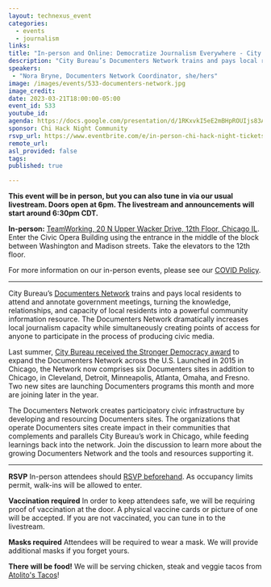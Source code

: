 ```yaml
---
layout: technexus_event
categories:
  - events
  - journalism
links: 
title: "In-person and Online: Democratize Journalism Everywhere - City Bureau’s Documenters Network"
description: "City Bureau’s Documenters Network trains and pays local residents to attend and annotate government meetings, turning the knowledge, relationships, and capacity of local residents into a powerful community information resource. The Documenters Network dramatically increases local journalism capacity while simultaneously creating points of access for anyone to participate in the process of producing civic media. Join the discussion to learn more about the growing Documenters Network and the tools and resources supporting it."
speakers:
 - "Nora Bryne, Documenters Network Coordinator, she/hers" 
image: /images/events/533-documenters-network.jpg
image_credit: 
date: 2023-03-21T18:00:00-05:00
event_id: 533
youtube_id: 
agenda: https://docs.google.com/presentation/d/1RKxvkI5eE2mBHpROUIjs83Aeh9-DnUATEUSDPDuCADc/edit#slide=id.g121c7120608_0_0
sponsor: Chi Hack Night Community
rsvp_url: https://www.eventbrite.com/e/in-person-chi-hack-night-tickets-207988107027
remote_url: 
asl_provided: false
tags:
published: true

---
```


**This event will be in person, but you can also tune in via our usual livestream. Doors open at 6pm. The livestream and announcements will start around 6:30pm CDT.**

**In-person:** <a href='https://www.google.com/maps/place/TechNexus+Venture+Collaborative/@41.8835673,-87.6394085,17z/data=!3m1!4b1!4m5!3m4!1s0x880e2d5be57f04c5:0xa87e47e177660090!8m2!3d41.8835673!4d-87.6372198'>TeamWorking, 20 N Upper Wacker Drive, 12th Floor, Chicago IL</a>. Enter the Civic Opera Building using the entrance in the middle of the block between Washington and Madison streets. Take the elevators to the 12th floor.

For more information on our in-person events, please see our [COVID Policy](/blog/2022/09/09/our-covid-19-policy.html). 

---

City Bureau’s [Documenters Network](https://www.documenters.org/) trains and pays local residents to attend and annotate government meetings, turning the knowledge, relationships, and capacity of local residents into a powerful community information resource. The Documenters Network dramatically increases local journalism capacity while simultaneously creating points of access for anyone to participate in the process of producing civic media. 


Last summer, [City Bureau received the Stronger Democracy award](https://www.citybureau.org/notebook/2022/7/7/city-bureau-receives-10-million-award-to-strengthen-democracy) to expand the Documenters Network across the U.S. Launched in 2015 in Chicago, the Network now comprises six Documenters sites in addition to Chicago, in Cleveland, Detroit, Minneapolis, Atlanta, Omaha, and Fresno. Two new sites are launching Documenters programs this month and more are joining later in the year.

The Documenters Network creates participatory civic infrastructure by developing and resourcing Documenters sites. The organizations that operate Documenters sites create impact in their communities that complements and parallels City Bureau’s work in Chicago, while feeding learnings back into the network. Join the discussion to learn more about the growing Documenters Network and the tools and resources supporting it. 

---

**RSVP** In-person attendees should [RSVP beforehand]({{page.rsvp_url}}). As occupancy limits permit, walk-ins will be allowed to enter.

**Vaccination required** In order to keep attendees safe, we will be requiring proof of vaccination at the door. A physical vaccine cards or picture of one will be accepted. If you are not vaccinated, you can tune in to the livestream.

**Masks required** Attendees will be required to wear a mask. We will provide additional masks if you forget yours.

**There will be food!** We will be serving chicken, steak and veggie tacos from [Atolito's Tacos](https://atolito.com/restaurant/625/Atolito)!
